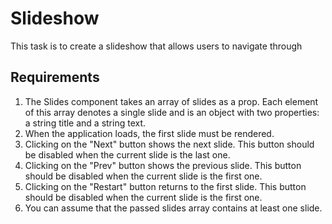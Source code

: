 # Slideshow

This task is to create a slideshow that allows users to navigate through

## Requirements

1. The Slides component takes an array of slides as a prop. Each element of this array denotes a single slide and is an object with two properties: a string title and a string text.
2. When the application loads, the first slide must be rendered.
3. Clicking on the "Next" button shows the next slide. This button should be disabled when the current slide is the last one.
4. Clicking on the "Prev" button shows the previous slide. This button should be disabled when the current slide is the first one.
5. Clicking on the "Restart" button returns to the first slide. This button should be disabled when the current slide is the first one.
6. You can assume that the passed slides array contains at least one slide.
